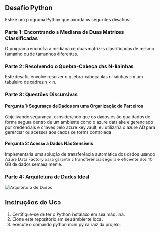 ## Desafio Python

Este é um programa Python que aborda os seguintes desafios:

### Parte 1: Encontrando a Mediana de Duas Matrizes Classificadas

O programa encontra a mediana de duas matrizes classificadas de mesmo tamanho ou de tamanhos diferentes.

### Parte 2: Resolvendo o Quebra-Cabeça das N-Rainhas

Este desafio envolve resolver o quebra-cabeça das n-rainhas em um tabuleiro de xadrez n × n.

### Parte 3: Questões Discursivas

#### Pergunta 1: Segurança de Dados em uma Organização de Parceiros
Objetivando segurança, considerando que os dados estão guardados de forma segura dentro de um ambiente como o azure datalake e gerenciado por credenciais e chaves pelo azure key vault, eu utilizaria o azure AD para gerenciar os acessos aos dados de forma controlada

#### Pergunta 2: Acesso a Dados Não Sensíveis
Implementaria uma solução de transferência automática dos dados usando Azure Data Factory para garantir a transferência segura e eficiente dos 10 GB de dados semanalmente.

### Parte 4: Arquitetura de Dados Ideal

![Arquitetura de Dados](https://drive.google.com/uc?id=1ckPAwQjNxKfsn598fubMNVROceimyPml)


## Instruções de Uso

1. Certifique-se de ter o Python instalado em sua máquina.
2. Clone este repositório em seu ambiente local.
3. execute o comando python main.py na raiz do projeto.
